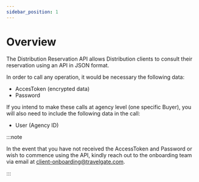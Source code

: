 ```yaml
---
sidebar_position: 1
---
```


# Overview

The Distribution Reservation API allows Distribution clients to consult their reservation using an API in JSON format.

In order to call any operation, it would be necessary the following data:

* AccesToken (encrypted data)
* Password

If you intend to make these calls at agency level (one specific Buyer), you will also need to include the following data in the call:

* User (Agency ID)

:::note

In the event that you have not received the AccessToken and Password or wish to commence using the API, kindly reach out to the onboarding team via email at client-onboarding@travelgate.com.

:::

